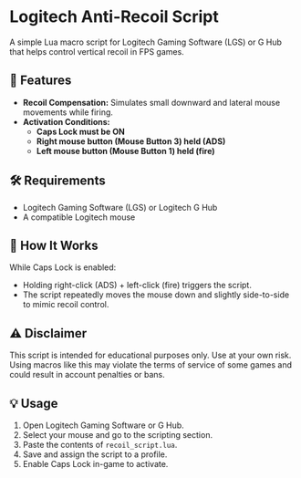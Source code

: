 # Logitech Anti-Recoil Script

A simple Lua macro script for Logitech Gaming Software (LGS) or G Hub that helps control vertical recoil in FPS games.

## 🎯 Features

- **Recoil Compensation:** Simulates small downward and lateral mouse movements while firing.
- **Activation Conditions:**
  - **Caps Lock must be ON**
  - **Right mouse button (Mouse Button 3) held (ADS)**
  - **Left mouse button (Mouse Button 1) held (fire)**

## 🛠 Requirements

- Logitech Gaming Software (LGS) or Logitech G Hub
- A compatible Logitech mouse

## 📜 How It Works

While Caps Lock is enabled:
- Holding right-click (ADS) + left-click (fire) triggers the script.
- The script repeatedly moves the mouse down and slightly side-to-side to mimic recoil control.

## ⚠️ Disclaimer

This script is intended for educational purposes only. Use at your own risk. Using macros like this may violate the terms of service of some games and could result in account penalties or bans.

## 💡 Usage

1. Open Logitech Gaming Software or G Hub.
2. Select your mouse and go to the scripting section.
3. Paste the contents of `recoil_script.lua`.
4. Save and assign the script to a profile.
5. Enable Caps Lock in-game to activate.
